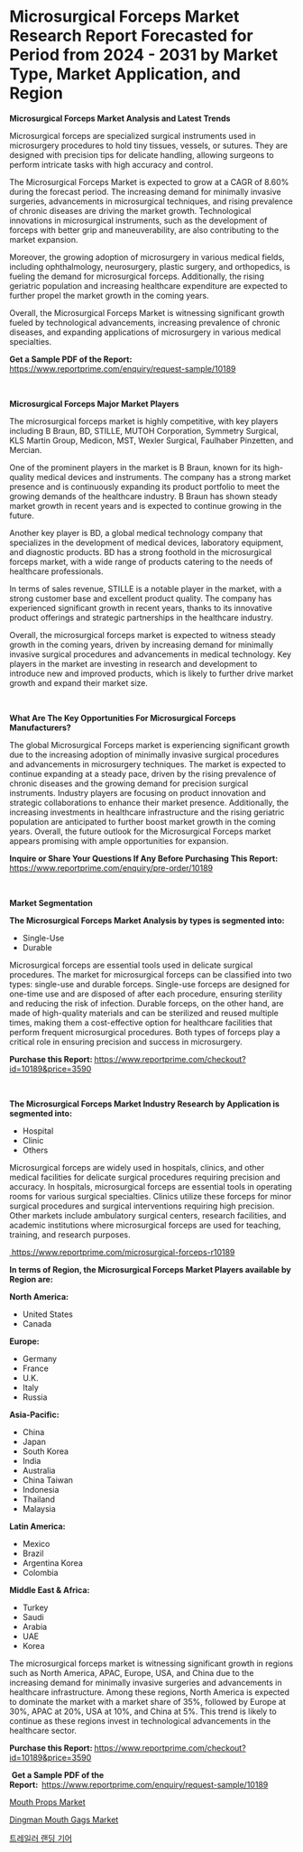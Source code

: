 <p><h1>Microsurgical Forceps Market Research Report Forecasted for Period from 2024 -  2031 by Market Type, Market Application, and Region</h1></p><p><strong>Microsurgical Forceps Market Analysis and Latest Trends</strong></p>
<p><p>Microsurgical forceps are specialized surgical instruments used in microsurgery procedures to hold tiny tissues, vessels, or sutures. They are designed with precision tips for delicate handling, allowing surgeons to perform intricate tasks with high accuracy and control.</p><p>The Microsurgical Forceps Market is expected to grow at a CAGR of 8.60% during the forecast period. The increasing demand for minimally invasive surgeries, advancements in microsurgical techniques, and rising prevalence of chronic diseases are driving the market growth. Technological innovations in microsurgical instruments, such as the development of forceps with better grip and maneuverability, are also contributing to the market expansion.</p><p>Moreover, the growing adoption of microsurgery in various medical fields, including ophthalmology, neurosurgery, plastic surgery, and orthopedics, is fueling the demand for microsurgical forceps. Additionally, the rising geriatric population and increasing healthcare expenditure are expected to further propel the market growth in the coming years.</p><p>Overall, the Microsurgical Forceps Market is witnessing significant growth fueled by technological advancements, increasing prevalence of chronic diseases, and expanding applications of microsurgery in various medical specialties.</p></p>
<p><strong>Get a Sample PDF of the Report:&nbsp;</strong> <a href="https://www.reportprime.com/enquiry/request-sample/10189">https://www.reportprime.com/enquiry/request-sample/10189</a></p>
<p>&nbsp;</p>
<p><strong>Microsurgical Forceps Major Market Players</strong></p>
<p><p>The microsurgical forceps market is highly competitive, with key players including B Braun, BD, STILLE, MUTOH Corporation, Symmetry Surgical, KLS Martin Group, Medicon, MST, Wexler Surgical, Faulhaber Pinzetten, and Mercian. </p><p>One of the prominent players in the market is B Braun, known for its high-quality medical devices and instruments. The company has a strong market presence and is continuously expanding its product portfolio to meet the growing demands of the healthcare industry. B Braun has shown steady market growth in recent years and is expected to continue growing in the future.</p><p>Another key player is BD, a global medical technology company that specializes in the development of medical devices, laboratory equipment, and diagnostic products. BD has a strong foothold in the microsurgical forceps market, with a wide range of products catering to the needs of healthcare professionals.</p><p>In terms of sales revenue, STILLE is a notable player in the market, with a strong customer base and excellent product quality. The company has experienced significant growth in recent years, thanks to its innovative product offerings and strategic partnerships in the healthcare industry.</p><p>Overall, the microsurgical forceps market is expected to witness steady growth in the coming years, driven by increasing demand for minimally invasive surgical procedures and advancements in medical technology. Key players in the market are investing in research and development to introduce new and improved products, which is likely to further drive market growth and expand their market size.</p></p>
<p>&nbsp;</p>
<p><strong>What Are The Key Opportunities For Microsurgical Forceps Manufacturers?</strong></p>
<p><p>The global Microsurgical Forceps market is experiencing significant growth due to the increasing adoption of minimally invasive surgical procedures and advancements in microsurgery techniques. The market is expected to continue expanding at a steady pace, driven by the rising prevalence of chronic diseases and the growing demand for precision surgical instruments. Industry players are focusing on product innovation and strategic collaborations to enhance their market presence. Additionally, the increasing investments in healthcare infrastructure and the rising geriatric population are anticipated to further boost market growth in the coming years. Overall, the future outlook for the Microsurgical Forceps market appears promising with ample opportunities for expansion.</p></p>
<p><strong>Inquire or Share Your Questions If Any Before Purchasing This Report:</strong> <a href="https://www.reportprime.com/enquiry/pre-order/10189">https://www.reportprime.com/enquiry/pre-order/10189</a></p>
<p>&nbsp;</p>
<p><strong>Market Segmentation</strong></p>
<p><strong>The Microsurgical Forceps Market Analysis by types is segmented into:</strong></p>
<p><ul><li>Single-Use</li><li>Durable</li></ul></p>
<p><p>Microsurgical forceps are essential tools used in delicate surgical procedures. The market for microsurgical forceps can be classified into two types: single-use and durable forceps. Single-use forceps are designed for one-time use and are disposed of after each procedure, ensuring sterility and reducing the risk of infection. Durable forceps, on the other hand, are made of high-quality materials and can be sterilized and reused multiple times, making them a cost-effective option for healthcare facilities that perform frequent microsurgical procedures. Both types of forceps play a critical role in ensuring precision and success in microsurgery.</p></p>
<p><strong>Purchase this Report:&nbsp;</strong><a href="https://www.reportprime.com/checkout?id=10189&price=3590">https://www.reportprime.com/checkout?id=10189&price=3590</a></p>
<p>&nbsp;</p>
<p><strong>The Microsurgical Forceps Market Industry Research by Application is segmented into:</strong></p>
<p><ul><li>Hospital</li><li>Clinic</li><li>Others</li></ul></p>
<p><p>Microsurgical forceps are widely used in hospitals, clinics, and other medical facilities for delicate surgical procedures requiring precision and accuracy. In hospitals, microsurgical forceps are essential tools in operating rooms for various surgical specialties. Clinics utilize these forceps for minor surgical procedures and surgical interventions requiring high precision. Other markets include ambulatory surgical centers, research facilities, and academic institutions where microsurgical forceps are used for teaching, training, and research purposes.</p></p>
<p><a href="https://www.reportprime.com/microsurgical-forceps-r10189">&nbsp;https://www.reportprime.com/microsurgical-forceps-r10189</a></p>
<p><strong>In terms of Region, the Microsurgical Forceps Market Players available by Region are:</strong></p>
<p>
    <p> <strong> North America: </strong>
        <ul>
            <li>United States</li>
            <li>Canada</li>
        </ul>
        </p> 
    <p> <strong> Europe: </strong>
        <ul>
            <li>Germany</li>
            <li>France</li>
            <li>U.K.</li>
            <li>Italy</li>
            <li>Russia</li>
        </ul>
        </p> 
    <p> <strong> Asia-Pacific: </strong>
        <ul>
            <li>China</li>
            <li>Japan</li>
            <li>South Korea</li>
            <li>India</li>
            <li>Australia</li>
            <li>China Taiwan</li>
            <li>Indonesia</li>
            <li>Thailand</li>
            <li>Malaysia</li>
        </ul>
        </p> 
    <p> <strong> Latin America: </strong>
        <ul>
            <li>Mexico</li>
            <li>Brazil</li>
            <li>Argentina Korea</li>
            <li>Colombia</li>
        </ul>
        </p> 
    <p> <strong> Middle East & Africa: </strong>
        <ul>
            <li>Turkey</li>
            <li>Saudi</li>
            <li>Arabia</li>
            <li>UAE</li>
            <li>Korea</li>
        </ul>
    </p>
    </p>
<p><p>The microsurgical forceps market is witnessing significant growth in regions such as North America, APAC, Europe, USA, and China due to the increasing demand for minimally invasive surgeries and advancements in healthcare infrastructure. Among these regions, North America is expected to dominate the market with a market share of 35%, followed by Europe at 30%, APAC at 20%, USA at 10%, and China at 5%. This trend is likely to continue as these regions invest in technological advancements in the healthcare sector.</p></p>
<p><strong>Purchase this Report: </strong><a href="https://www.reportprime.com/checkout?id=10189&price=3590">https://www.reportprime.com/checkout?id=10189&price=3590</a></p>
<p>&nbsp;<strong>Get a Sample PDF of the Report:&nbsp;&nbsp;</strong><a href="https://www.reportprime.com/enquiry/request-sample/10189">https://www.reportprime.com/enquiry/request-sample/10189</a></p>
<p><strong></strong></p>
<p><p><a href="https://github.com/nicoletavirag/Market-Research-Report-List-2/blob/main/mouth-props-market.md">Mouth Props Market</a></p><p><a href="https://github.com/redneck06/Market-Research-Report-List-2/blob/main/dingman-mouth-gags-market.md">Dingman Mouth Gags Market</a></p><p><a href="https://github.com/LanceOlsotn8978/Market-Research-Report-List-1/blob/main/841922521729.md">트레일러 랜딩 기어</a></p></p>